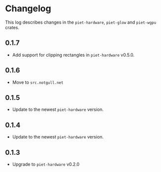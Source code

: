 # Changelog

This log describes changes in the `piet-hardware`, `piet-glow` and `piet-wgpu` crates.

## 0.1.7

- Add support for clipping rectangles in `piet-hardware` v0.5.0.

## 0.1.6

- Move to `src.notgull.net`

## 0.1.5

- Update to the newest `piet-hardware` version.

## 0.1.4

- Update to the newest `piet-hardware` version.

## 0.1.3

- Upgrade to `piet-hardware` v0.2.0
